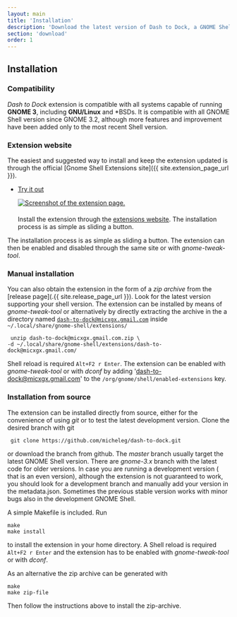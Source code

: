 ```yaml
---
layout: main
title: 'Installation'
description: 'Download the latest version of Dash to Dock, a GNOME Shell extension.'
section: 'download'
order: 1
---
```


## Installation

### Compatibility
*Dash to Dock* extension is compatible with all systems capable of running **GNOME 3**, including **GNU/Linux** and *BSDs. It is compatible with all GNOME Shell version since GNOME 3.2, although more features and improvement have been added only to the most recent Shell version.

### Extension website
The easiest and suggested way to install and keep the extension updated is through the official [Gnome Shell Extensions site]({{ site.extension_page_url }}).

<ul id="button" style="max-width:100%;">
<li>
  <p><a class="download" href="{{ site.extension_page_url }}">Try it out</a></p>
<a href="{{ site.extension_page_url }}"><img alt="Screenshot of the extension page." src="./media/extension_page_screenshot.jpg" class="center" /></a>
  <p style="margin-top:20px">Install the extension through the <a href="{{ site.extension_page_url }}">extensions website</a>. The installation process is as simple as sliding a button.</p>

</li>
</ul>

The installation process is as simple as sliding a button. The extension can then be enabled and disabled through the same site or with *gnome-tweak-tool*.

<a name="manualinstallation"></a>

### Manual installation
You can also obtain the extension in the form of a *zip archive* from the [release page](.{{ site.release_page_url }}). Look for the latest version supporting your shell version. The extension can be installed by means of *gnome-tweak-tool* or alternatively by directly extracting the archive in the a directory named <code>dash-to-dock@micxgx.gmail.com</code> inside <code>~/.local/share/gnome-shell/extensions/</code>

     unzip dash-to-dock@micxgx.gmail.com.zip \
    -d ~/.local/share/gnome-shell/extensions/dash-to-dock@micxgx.gmail.com/

Shell reload is required <code>Alt+F2 r Enter</code>. The extension can be enabled with *gnome-tweak-tool* or with *dconf* by adding 'dash-to-dock@micxgx.gmail.com' to the <code>/org/gnome/shell/enabled-extensions</code> key.

<a name="installfromsource"></a>

### Installation from source
The extension can be installed directly from source, either for the convenience of using *git* or to test the latest development version. Clone the desired branch with git

     git clone https://github.com/micheleg/dash-to-dock.git

or download the branch from github. The *master* branch usually target the latest GNOME Shell version. There are *gnome-3.x* branch with the latest code for older versions. In case you are running a development version ( that is an even version), although the extension is not guaranteed to work, you should look for a development branch and manually add your version in the metadata.json. Sometimes the previous stable version works with minor bugs also in the development GNOME Shell.

A simple Makefile is included. Run

    make
    make install

to install the extension in your home directory. A Shell reload is required <code>Alt+F2 r Enter</code> and the extension has to be enabled  with *gnome-tweak-tool* or with *dconf*.

As an alternative the zip archive can be generated with 

    make
    make zip-file

Then follow the instructions above to install the zip-archive.
